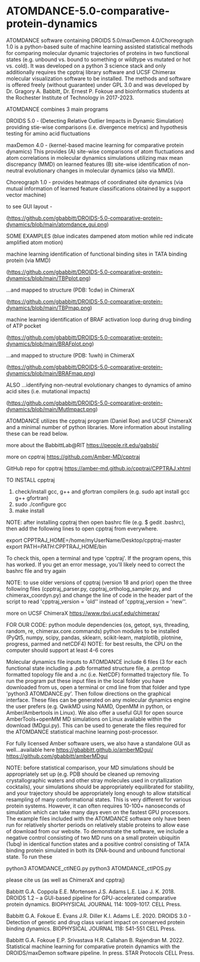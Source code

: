 # ATOMDANCE-5.0-comparative-protein-dynamics
ATOMDANCE software containing DROIDS 5.0/maxDemon 4.0/Choreograph 1.0 is a python-based suite of machine learning assisted statistical methods for comparing molecular dynamic trajectories of proteins in two functional states (e.g. unbound vs. bound to something or wildtype vs mutated or hot vs. cold).  It was developed on a python 3 science stack and only additionally requires the cpptraj library software and UCSF Chimerax molecular visualization software to be installed.  The methods and software is offered freely (without guarantee) under GPL 3.0 and was developed by Dr. Gragory A. Babbitt, Dr. Ernest P. Fokoue and bioinformatics students at the Rochester Institute of Technology in 2017-2023. 

ATOMDANCE combines 3 main programs

DROIDS 5.0 - (Detecting Relative Outlier Impacts in Dynamic Simulation) providing stie-wise comparisons (i.e. divergence metrics) and hypothesis testing for amino acid fluctuations

maxDemon 4.0 - (kernel-based macine learning for comparative protein dynamics) This provides (A) site-wise comparisons of atom fluctuations and atom correlations in molecular dynamics simulations utilizing max mean discrepancy (MMD) on learned features (B) site-wise identification of non-neutral evolutionary changes in molecular dynamics (also via MMD).

Choreograph 1.0 - provides heatmaps of coordinated site dynamics (via mutual information of learned feature classifications obtained by a support vector machine)

to see GUI layout - 

(https://github.com/gbabbitt/DROIDS-5.0-comparative-protein-dynamics/blob/main/atomdance_gui.png)

SOME EXAMPLES (blue indicates dampened atom motion while red indicate amplified atom motion)

machine learning identification of functional binding sites in TATA binding protein (via MMD)

(https://github.com/gbabbitt/DROIDS-5.0-comparative-protein-dynamics/blob/main/TBPplot.png)

...and mapped to structure (PDB: 1cdw) in ChimeraX

(https://github.com/gbabbitt/DROIDS-5.0-comparative-protein-dynamics/blob/main/TBPmap.png)

machine learning identification of BRAF activation loop during drug binding of ATP pocket

(https://github.com/gbabbitt/DROIDS-5.0-comparative-protein-dynamics/blob/main/BRAFplot.png)

...and mapped to structure (PDB: 1uwh) in ChimeraX

(https://github.com/gbabbitt/DROIDS-5.0-comparative-protein-dynamics/blob/main/BRAFmap.png)

ALSO ...identifying non-neutral evolutionary changes to dynamics of amino acid sites (i.e. mutational impacts)

(https://github.com/gbabbitt/DROIDS-5.0-comparative-protein-dynamics/blob/main/MutImpact.png)

ATOMDANCE utilizes the cpptraj program (Daniel Roe) and UCSF ChimeraX and a minimal number of python libraries.  More information about installing these can be read below. 

more about the BabbittLab@RIT
https://people.rit.edu/gabsbi/

more on cpptraj
https://github.com/Amber-MD/cpptraj

GitHub repo for cpptraj
https://amber-md.github.io/cpptraj/CPPTRAJ.xhtml

TO INSTALL cpptraj
1. check/install gcc, g++ and gfortran compilers (e.g. sudo apt install gcc g++ gfortran)
2. sudo ./configure gcc
3. make install

NOTE: after installing cpptraj then open bashrc file (e.g. $ gedit .bashrc), then add the following lines to open cpptraj from everywhere.  

export CPPTRAJ_HOME=/home/myUserName/Desktop/cpptraj-master
export PATH=$PATH:$CPPTRAJ_HOME/bin

To check this, open a terminal and type 'cpptraj'.  If the program opens, this has worked. If you get an error message, you'll likely need to correct the bashrc file and try again

NOTE: to use older versions of cpptraj (version 18 and prior) open the three following files (cpptraj_parser.py, cpptraj_ortholog_sampler.py, and chimerax_coordyn.py) and change the line of code in the header part of the script to read 'cpptraj_version = 'old'' instead of 'cpptraj_version = 'new''. 


more on UCSF ChimeraX
https://www.rbvi.ucsf.edu/chimerax/

FOR OUR CODE: 
python module dependencies (os, getopt, sys, threading, random, re, chimerax.core.commands) 
python modules to be installed (PyQt5, numpy, scipy, pandas, sklearn, scikit-learn, matplotlib, plotnine, progress, parmed and netCDF4)
NOTE: for best results, the CPU on the computer should support at least 4-6 cores

Molecular dynamics file inputs to ATOMDANCE include 6 files (3 for each functional state including a .pdb formatted structure file, a .prmtop formatted topology file and a .nc (i.e. NetCDF) formatted trajectory file.  To run the program put these input files in the local folder you have downloaded from us, open a terminal or cmd line from that folder and type 'python3 ATOMDANCE.py'.  Then follow directions on the graphical interface. These files can be generated on any molecular dynamics engine the user prefers (e.g. QwikMD using NAMD, OpenMM in python, or Amber/Ambertools in Linux).  We also offer a useful GUI for open source AmberTools+openMM MD simulations on Linux available within the download (MDgui.py). This can be used to generate the files required for the ATOMDANCE statistical machine learning post-processor.

For fully licensed Amber software users, we also have a standalone GUI as well...available here
https://gbabbitt.github.io/amberMDgui/
https://github.com/gbabbitt/amberMDgui

NOTE: before statistical comparison, your MD simulations should be appropriately set up (e.g. PDB should be cleaned up removing crystallographic waters and other stray molecules used in crytallization cocktails), your simulations should be appropriately equilibrated for stability, and your trajectory should be appropriately long enough to allow statsitical resampling of many conformational states. This is very different for various protein systems. However, it can often requires 10-100+ nanoseconds of simulation which can take many days even on the fastest GPU processors. The example files included with the ATOMDANCE software only have been run for relatively shorter periods on relatively stable proteins to allow ease of download from our website. To demonstrate the software, we include a negative control consisting of two MD runs on a small protein ubiquitin (1ubq) in identical function states and a positive control consisting of TATA binding protein simulated in both its DNA-bound and unbound functional state. To run these

python3 ATOMDANCE_ctlNEG.py
python3 ATOMDANCE_ctlPOS.py

please cite us (as well as ChimeraX and cpptraj)

Babbitt G.A. Coppola E.E. Mortensen J.S. Adams L.E. Liao J. K. 2018. DROIDS 1.2 – a GUI-based pipeline for GPU-accelerated comparative protein dynamics. BIOPHYSICAL JOURNAL 114: 1009-1017. CELL Press.

Babbitt G.A. Fokoue E. Evans J.R. Diller K.I. Adams L.E. 2020. DROIDS 3.0 - Detection of genetic and drug class variant impact on conserved protein binding dynamics. BIOPHYSICAL JOURNAL 118: 541-551 CELL Press.

Babbitt G.A. Fokoue E.P. Srivastava H.R. Callahan B. Rajendran M. 2022. Statistical machine learning for comparative protein dynamics with the DROIDS/maxDemon software pipeline. In press.  STAR Protocols CELL Press.




